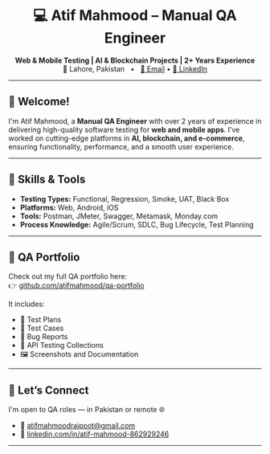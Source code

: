 <h1 align="center">💻 Atif Mahmood – Manual QA Engineer</h1>

<p align="center">
  <b>Web & Mobile Testing | AI & Blockchain Projects | 2+ Years Experience</b><br>
  📍 Lahore, Pakistan &nbsp; • &nbsp;
  <a href="mailto:atifmahmoodrajpoot@gmail.com">📧 Email</a> • 
  <a href="https://www.linkedin.com/in/atif-mahmood-862929246">🔗 LinkedIn</a>
</p>

---

## 👋 Welcome!

I'm Atif Mahmood, a **Manual QA Engineer** with over 2 years of experience in delivering high-quality software testing for **web and mobile apps**. I’ve worked on cutting-edge platforms in **AI, blockchain, and e-commerce**, ensuring functionality, performance, and a smooth user experience.

---

## 🧪 Skills & Tools

- **Testing Types:** Functional, Regression, Smoke, UAT, Black Box  
- **Platforms:** Web, Android, iOS  
- **Tools:** Postman, JMeter, Swagger, Metamask, Monday.com  
- **Process Knowledge:** Agile/Scrum, SDLC, Bug Lifecycle, Test Planning

---

## 📂 QA Portfolio

Check out my full QA portfolio here:  
👉 [github.com/atifmahmood/qa-portfolio](https://github.com/atifmahmood/qa-portfolio)

It includes:
- 📄 Test Plans  
- 🧾 Test Cases  
- 🐞 Bug Reports  
- 🔄 API Testing Collections  
- 🖼️ Screenshots and Documentation

---

## 🤝 Let’s Connect

I'm open to QA roles — in Pakistan or remote 🌐

- 📧 [atifmahmoodrajpoot@gmail.com](mailto:atifmahmoodrajpoot@gmail.com)  
- 🔗 [linkedin.com/in/atif-mahmood-862929246](https://www.linkedin.com/in/atif-mahmood-862929246)

---

